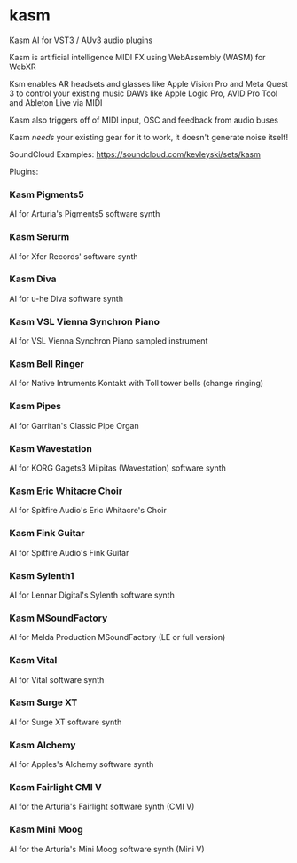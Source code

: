 # kasm
Kasm AI for VST3 / AUv3 audio plugins

Kasm is artificial intelligence MIDI FX using WebAssembly (WASM) for WebXR

Ksm enables AR headsets and glasses like Apple Vision Pro and Meta Quest 3 to control your existing music DAWs like Apple Logic Pro, AVID Pro Tool and Ableton Live via MIDI

Kasm also triggers off of MIDI input, OSC and feedback from audio buses

Kasm _needs_ your existing gear for it to work, it doesn't generate noise itself!

SoundCloud Examples: https://soundcloud.com/kevleyski/sets/kasm

Plugins:

### Kasm Pigments5
AI for Arturia's Pigments5 software synth

### Kasm Serurm
AI for Xfer Records' software synth

### Kasm Diva
AI for u-he Diva software synth

### Kasm VSL Vienna Synchron Piano
AI for VSL Vienna Synchron Piano sampled instrument

### Kasm Bell Ringer
AI for Native Intruments Kontakt with Toll tower bells (change ringing)

### Kasm Pipes
AI for Garritan's Classic Pipe Organ

### Kasm Wavestation
AI for KORG Gagets3 Milpitas (Wavestation) software synth

### Kasm Eric Whitacre Choir
AI for Spitfire Audio's Eric Whitacre's Choir

### Kasm Fink Guitar
AI for Spitfire Audio's Fink Guitar

### Kasm Sylenth1
AI for Lennar Digital's Sylenth software synth

### Kasm MSoundFactory
AI for Melda Production MSoundFactory (LE or full version)

### Kasm Vital
AI for Vital software synth   

### Kasm Surge XT
AI for Surge XT software synth   

### Kasm Alchemy
AI for Apples's Alchemy software synth

### Kasm Fairlight CMI V
AI for the Arturia's Fairlight software synth (CMI V)

### Kasm Mini Moog
AI for the Arturia's Mini Moog software synth (Mini V)

